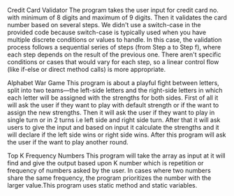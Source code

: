 Credit Card Validator
The program takes the user input for credit card no. with minimum of 8 digits and maximum of 9 digits. Then it validates the card number based on several steps.
We didn't use a switch-case in the provided code because switch-case is typically used when you have multiple discrete conditions or values to handle. In this case, the validation process follows a sequential series of steps (from Step a to Step f), where each step depends on the result of the previous one. There aren't specific conditions or cases that would vary for each step, so a linear control flow (like if-else or direct method calls) is more appropriate.

Alphabet War Game
This program is about a playful fight between letters, split into two teams—the left-side letters
and the right-side letters in which each letter will be assigned with the strengths for both sides. First of all it will ask the user if they want to play with default strength or if the want to assign the new strengths. Then it will ask the user if they want to play in single turn or in 2 turns i.e left side and right side turn. After that it will ask users to give the input and based on input it calculate the strengths and it will declare if the left side wins or right side wins. After this program will ask the user if the want to play another round.

Top K Frequency Numbers
This program will take the array as input at it will find and give the output based upon K number which is repetition or frequency of numbers asked by the user. In cases where two numbers share the same frequency, the program prioritizes the number with the larger value.This program uses static method and static variables.
